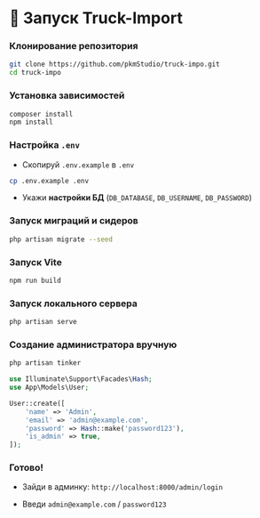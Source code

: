 

# 🚀 Запуск Truck-Import

###  Клонирование репозитория
```bash
git clone https://github.com/pkmStudio/truck-impo.git
cd truck-impo
```


### Установка зависимостей
```bash
composer install
npm install
```


### Настройка `.env`
-   Скопируй `.env.example` в `.env`
```bash
cp .env.example .env
```
-   Укажи **настройки БД** (`DB_DATABASE`, `DB_USERNAME`, `DB_PASSWORD`)


### Запуск миграций и сидеров
```bash
php artisan migrate --seed
```


### Запуск Vite
```bash
npm run build
```


### Запуск локального сервера
```bash
php artisan serve
```


### Создание администратора вручную
```bash
php artisan tinker
```

```php
use Illuminate\Support\Facades\Hash;
use App\Models\User;

User::create([
    'name' => 'Admin',
    'email' => 'admin@example.com',
    'password' => Hash::make('password123'),
    'is_admin' => true,
]);
```


###  Готово!
-   Зайди в админку: `http://localhost:8000/admin/login`

-   Введи `admin@example.com` / `password123`
